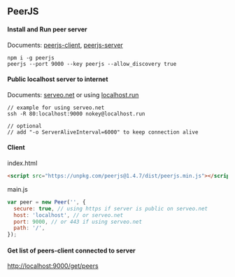 ## PeerJS

#### Install and Run peer server

Documents: [peerjs-client](https://peerjs.com/), [peerjs-server](https://github.com/peers/peerjs-server)

```node
npm i -g peerjs
peerjs --port 9000 --key peerjs --allow_discovery true
```

#### Public localhost server to internet

Documents: [serveo.net](http://serveo.net/) or using [localhost.run](https://localhost.run/)

```node
// example for using serveo.net
ssh -R 80:localhost:9000 nokey@localhost.run 

// optional
// add "-o ServerAliveInterval=6000" to keep connection alive
```

#### Client

index.html

```html
<script src="https://unpkg.com/peerjs@1.4.7/dist/peerjs.min.js"></script>
```

main.js

```js
var peer = new Peer('', {
  secure: true, // using https if server is public on serveo.net
  host: 'localhost', // or serveo.net
  port: 9000, // or 443 if using serveo.net
  path: '/',
});
```

#### Get list of peers-client connected to server

<http://localhost:9000/get/peers>
